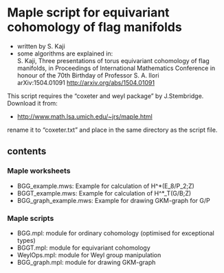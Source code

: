 Maple script for equivariant cohomology of flag manifolds
==================
* written by S. Kaji
* some algorithms are explained in:  
S. Kaji, Three presentations of torus equivariant cohomology of flag manifolds, in Proceedings of International Mathematics Conference in honour of the 70th Birthday of Professor S. A. Ilori  
arXiv:1504.01091   http://arxiv.org/abs/1504.01091


This script requires the “coxeter and weyl package” by J.Stembridge.
Download it from:

* http://www.math.lsa.umich.edu/~jrs/maple.html

rename it to “coxeter.txt” 
and place in the same directory as the script file.


## contents
### Maple worksheets
* BGG_example.mws:  Example for calculation of H^*(E_8/P_2;Z)  
* BGGT_example.mws: Example for calculation of H^*_T(G/B;Z)
* BGG_graph_example.mws: Example for drawing GKM-graph for G/P

### Maple scripts
* BGG.mpl: module for ordinary cohomology (optimised for exceptional types)
* BGGT.mpl: module for equivariant cohomology
* WeylOps.mpl: module for Weyl group manipulation
* BGG_graph.mpl: module for drawing GKM-graph
